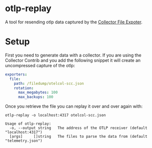 # otlp-replay
A tool for resending otlp data captured by the [Collector File Expoter](https://github.com/open-telemetry/opentelemetry-collector-contrib/tree/main/exporter/fileexporter).


# Setup
First you need to generate data with a collector.  If you are using the Collector Contrib and you add the following snippet it will create an uncompressed capture of the otlp:

```yaml
exporters:
  file:
    path: /filedump/otelcol-scc.json
    rotation:
      max_megabytes: 100
      max_backups: 100
```

Once you retrieve the file you can replay it over and over again with:

`otlp-replay -o localhost:4317 otelcol-scc.json`

```
Usage of otlp-replay:
  -o, --output string   The address of the OTLP receiver (default "localhost:4317")
  [args]     []string   The files to parse the data from (default "telemetry.json")
```

